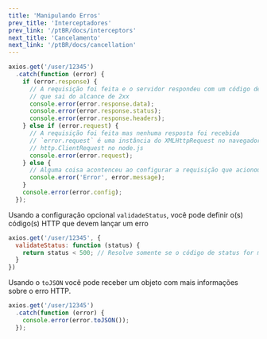 ```yaml
---
title: 'Manipulando Erros'
prev_title: 'Interceptadores'
prev_link: '/ptBR/docs/interceptors'
next_title: 'Cancelamento'
next_link: '/ptBR/docs/cancellation'
---
```


```js
axios.get('/user/12345')
  .catch(function (error) {
    if (error.response) {
      // A requisição foi feita e o servidor respondeu com um código de status
      // que sai do alcance de 2xx
      console.error(error.response.data);
      console.error(error.response.status);
      console.error(error.response.headers);
    } else if (error.request) {
      // A requisição foi feita mas nenhuma resposta foi recebida
      // `error.request` é uma instância do XMLHttpRequest no navegador e uma instância de
      // http.ClientRequest no node.js
      console.error(error.request);
    } else {
      // Alguma coisa acontenceu ao configurar a requisição que acionou este erro.
      console.error('Error', error.message);
    }
    console.error(error.config);
  });
```

Usando a configuração opcional `validadeStatus`, você pode definir o(s) código(s) HTTP que devem lançar um erro

```js
axios.get('/user/12345', {
  validateStatus: function (status) {
    return status < 500; // Resolve somente se o código de status for menor que 500
  }
})
```

Usando o `toJSON` você pode receber um objeto com mais informações sobre o erro HTTP.

```js
axios.get('/user/12345')
  .catch(function (error) {
    console.error(error.toJSON());
  });
```